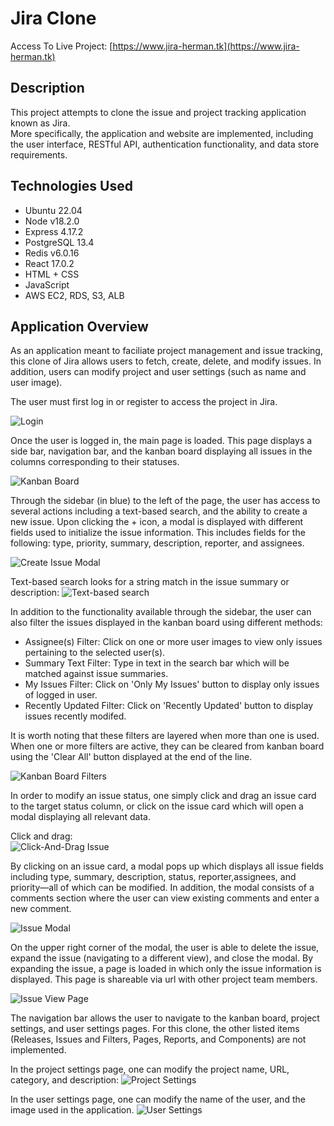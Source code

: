 # Jira Clone
Access To Live Project: [https://www.jira-herman.tk](https://www.jira-herman.tk)

## Description

This project attempts to clone the issue and project tracking application known as Jira.<br>
More specifically, the application and website are implemented, including the user interface, RESTful API, authentication functionality, and data store requirements.

## Technologies Used
- Ubuntu 22.04
- Node v18.2.0
- Express 4.17.2
- PostgreSQL 13.4
- Redis v6.0.16
- React 17.0.2
- HTML + CSS
- JavaScript
- AWS EC2, RDS, S3, ALB

## Application Overview
As an application meant to faciliate project management and issue tracking, this clone of Jira allows users to fetch, create, delete, and modify issues. In addition, users can modify project and user settings (such as name and user image).

The user must first log in or register to access the project in Jira.

![Login](docs/login.png)

Once the user is logged in, the main page is loaded. This page displays a side bar, navigation bar, and the kanban board displaying all issues in the columns corresponding to their statuses.

![Kanban Board](docs/kanbanBoard.png)

Through the sidebar (in blue) to the left of the page, the user has access to several actions including a text-based search, and the ability to create a new issue. Upon clicking the + icon, a modal is displayed with different fields used to initialize the issue information. This includes fields for the following: type, priority, summary, description, reporter, and assignees.

![Create Issue Modal](docs/createIssueModal.png)

Text-based search looks for a string match in the issue summary or description:
![Text-based search](docs/textSearch.png)

In addition to the functionality available through the sidebar, the user can also filter the issues displayed in the kanban board using different methods:
- Assignee(s) Filter: Click on one or more user images to view only issues pertaining to the selected user(s).
- Summary Text Filter: Type in text in the search bar which will be matched against issue summaries.
- My Issues Filter: Click on 'Only My Issues' button to display only issues of logged in user.
- Recently Updated Filter: Click on 'Recently Updated' button to display issues recently modifed.

It is worth noting that these filters are layered when more than one is used. When one or more filters are active, they can be cleared from kanban board using the 'Clear All' button displayed at the end of the line.

![Kanban Board Filters](docs/kanbanBoardFilters.png)

In order to modify an issue status, one simply click and drag an issue card to the target status column, or click on the issue card which will open a modal displaying all relevant data.

Click and drag:<br>
![Click-And-Drag Issue](docs/clickAndDragIssue.png)

By clicking on an issue card, a modal pops up which displays all issue fields including type, summary, description, status, reporter,assignees, and priority—all of which can be modified. In addition, the modal consists of a comments section where the user can view existing comments and enter a new comment.

![Issue Modal](docs/issueModal.png)

On the upper right corner of the modal, the user is able to delete the issue, expand the issue (navigating to a different view), and close the modal. By expanding the issue, a page is loaded in which only the issue information is displayed. This page is shareable via url with other project team members.

![Issue View Page](docs/issueViewPage.png)

The navigation bar allows the user to navigate to the kanban board, project settings, and user settings pages. For this clone, the other listed items (Releases, Issues and Filters, Pages, Reports, and Components) are not implemented.

In the project settings page, one can modify the project name, URL, category, and description:
![Project Settings](docs/projectSettings.png)

In the user settings page, one can modify the name of the user, and the image used in the application. 
![User Settings](docs/userSettings.png)